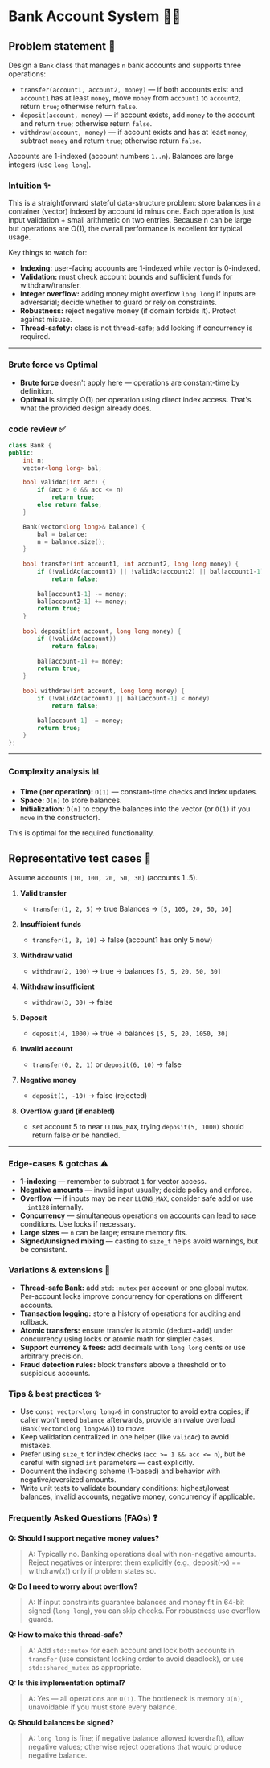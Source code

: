 # Bank Account System 🏦🧾

## Problem statement 📝

Design a `Bank` class that manages `n` bank accounts and supports three operations:

* `transfer(account1, account2, money)` — if both accounts exist and `account1` has at least `money`, move `money` from `account1` to `account2`, return `true`; otherwise return `false`.
* `deposit(account, money)` — if account exists, add `money` to the account and return `true`; otherwise return `false`.
* `withdraw(account, money)` — if account exists and has at least `money`, subtract `money` and return `true`; otherwise return `false`.

Accounts are 1-indexed (account numbers `1..n`). Balances are large integers (use `long long`).



### Intuition ✨

This is a straightforward stateful data-structure problem: store balances in a container (vector) indexed by account id minus one. Each operation is just input validation + small arithmetic on two entries. Because n can be large but operations are O(1), the overall performance is excellent for typical usage.

Key things to watch for:

* **Indexing:** user-facing accounts are 1-indexed while `vector` is 0-indexed.
* **Validation:** must check account bounds and sufficient funds for withdraw/transfer.
* **Integer overflow:** adding money might overflow `long long` if inputs are adversarial; decide whether to guard or rely on constraints.
* **Robustness:** reject negative money (if domain forbids it). Protect against misuse.
* **Thread-safety:** class is not thread-safe; add locking if concurrency is required.

---

### Brute force vs Optimal

* **Brute force** doesn't apply here — operations are constant-time by definition.
* **Optimal** is simply O(1) per operation using direct index access. That's what the provided design already does.



### code review ✅


```cpp
class Bank {
public:
    int n;
    vector<long long> bal;

    bool validAc(int acc) {
        if (acc > 0 && acc <= n)
            return true;
        else return false;
    }

    Bank(vector<long long>& balance) {
        bal = balance;
        n = balance.size();
    }
    
    bool transfer(int account1, int account2, long long money) {
        if (!validAc(account1) || !validAc(account2) || bal[account1-1] < money)
            return false;
        
        bal[account1-1] -= money;
        bal[account2-1] += money;
        return true;
    }
    
    bool deposit(int account, long long money) {
        if (!validAc(account))
            return false;
        
        bal[account-1] += money;
        return true;
    }
    
    bool withdraw(int account, long long money) {
        if (!validAc(account) || bal[account-1] < money)
            return false;

        bal[account-1] -= money;
        return true;
    }
};
```

---

### Complexity analysis 📊

* **Time (per operation):** `O(1)` — constant-time checks and index updates.
* **Space:** `O(n)` to store balances.
* **Initialization:** `O(n)` to copy the balances into the vector (or `O(1)` if you `move` in the constructor).

This is optimal for the required functionality.


## Representative test cases 🧪

Assume accounts `[10, 100, 20, 50, 30]` (accounts 1..5).

1. **Valid transfer**

   * `transfer(1, 2, 5)` → true
     Balances → `[5, 105, 20, 50, 30]`
2. **Insufficient funds**

   * `transfer(1, 3, 10)` → false (account1 has only 5 now)
3. **Withdraw valid**

   * `withdraw(2, 100)` → true → balances `[5, 5, 20, 50, 30]`
4. **Withdraw insufficient**

   * `withdraw(3, 30)` → false
5. **Deposit**

   * `deposit(4, 1000)` → true → balances `[5, 5, 20, 1050, 30]`
6. **Invalid account**

   * `transfer(0, 2, 1)` or `deposit(6, 10)` → false
7. **Negative money**

   * `deposit(1, -10)` → false (rejected)
8. **Overflow guard (if enabled)**

   * set account 5 to near `LLONG_MAX`, trying `deposit(5, 1000)` should return false or be handled.

---

### Edge-cases & gotchas ⚠️

* **1-indexing** — remember to subtract `1` for vector access.
* **Negative amounts** — invalid input usually; decide policy and enforce.
* **Overflow** — if inputs may be near `LLONG_MAX`, consider safe add or use `__int128` internally.
* **Concurrency** — simultaneous operations on accounts can lead to race conditions. Use locks if necessary.
* **Large sizes** — `n` can be large; ensure memory fits.
* **Signed/unsigned mixing** — casting to `size_t` helps avoid warnings, but be consistent.


### Variations & extensions 🔁

* **Thread-safe Bank:** add `std::mutex` per account or one global mutex. Per-account locks improve concurrency for operations on different accounts.
* **Transaction logging:** store a history of operations for auditing and rollback.
* **Atomic transfers:** ensure transfer is atomic (deduct+add) under concurrency using locks or atomic math for simpler cases.
* **Support currency & fees:** add decimals with `long long` cents or use arbitrary precision.
* **Fraud detection rules:** block transfers above a threshold or to suspicious accounts.


### Tips & best practices ✨

* Use `const vector<long long>&` in constructor to avoid extra copies; if caller won't need `balance` afterwards, provide an rvalue overload (`Bank(vector<long long>&&)`) to move.
* Keep validation centralized in one helper (like `validAc`) to avoid mistakes.
* Prefer using `size_t` for index checks (`acc >= 1 && acc <= n`), but be careful with signed `int` parameters — cast explicitly.
* Document the indexing scheme (1-based) and behavior with negative/oversized amounts.
* Write unit tests to validate boundary conditions: highest/lowest balances, invalid accounts, negative money, concurrency if applicable.


### Frequently Asked Questions (FAQs) ❓

**Q: Should I support negative money values?**
> A: Typically no. Banking operations deal with non-negative amounts. Reject negatives or interpret them explicitly (e.g., deposit(-x) == withdraw(x)) only if problem states so.

**Q: Do I need to worry about overflow?**
> A: If input constraints guarantee balances and money fit in 64-bit signed (`long long`), you can skip checks. For robustness use overflow guards.

**Q: How to make this thread-safe?**
> A: Add `std::mutex` for each account and lock both accounts in `transfer` (use consistent locking order to avoid deadlock), or use `std::shared_mutex` as appropriate.

**Q: Is this implementation optimal?**
> A: Yes — all operations are `O(1)`. The bottleneck is memory `O(n)`, unavoidable if you must store every balance.

**Q: Should balances be signed?**
> A: `long long` is fine; if negative balance allowed (overdraft), allow negative values; otherwise reject operations that would produce negative balance.

